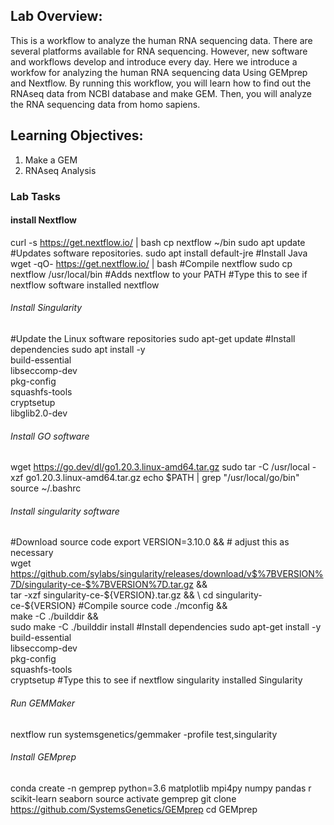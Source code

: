 ## Lab Overview: 
This is a workflow to analyze the human RNA sequencing data. There are several platforms available for RNA sequencing. However, new software and workflows develop and introduce every day. Here we introduce a workfow for analyzing the human RNA sequencing data Using GEMprep and Nextflow. By running this workflow, you will learn how to find out the RNAseq data from NCBI database and make GEM. Then, you will analyze the RNA sequencing data from homo sapiens.

## Learning Objectives:

1. Make a GEM
2. RNAseq Analysis

### Lab Tasks

#### install Nextflow

curl -s https://get.nextflow.io/ | bash
cp nextflow ~/bin
sudo apt update #Updates software repositories.
sudo apt install default-jre #Install Java
wget -qO- https://get.nextflow.io/ | bash #Compile nextflow
sudo cp nextflow /usr/local/bin #Adds nextflow to your PATH
#Type this to see if nextflow software installed
nextflow

###### Install Singularity

#Update the Linux software repositories
sudo apt-get update
#Install dependencies
sudo apt install -y \
build-essential \
libseccomp-dev \
pkg-config \
squashfs-tools \
cryptsetup \
libglib2.0-dev

###### Install GO software

wget https://go.dev/dl/go1.20.3.linux-amd64.tar.gz
sudo tar -C /usr/local -xzf go1.20.3.linux-amd64.tar.gz
echo $PATH | grep "/usr/local/go/bin"
source ~/.bashrc

###### Install singularity software

#Download source code
export VERSION=3.10.0 && # adjust this as necessary \
wget https://github.com/sylabs/singularity/releases/download/v$%7BVERSION%7D/singularity-ce-$%7BVERSION%7D.tar.gz && \
tar -xzf singularity-ce-${VERSION}.tar.gz && \
cd singularity-ce-${VERSION}
#Compile source code
./mconfig && \
make -C ./builddir && \
sudo make -C ./builddir install
#Install dependencies
sudo apt-get install -y \
build-essential \
libseccomp-dev \
pkg-config \
squashfs-tools \
cryptsetup
#Type this to see if nextflow singularity installed
Singularity

###### Run GEMMaker

nextflow run systemsgenetics/gemmaker -profile test,singularity

###### Install GEMprep

conda create -n gemprep python=3.6 matplotlib mpi4py numpy pandas r scikit-learn seaborn
source activate gemprep
git clone https://github.com/SystemsGenetics/GEMprep
cd GEMprep 

